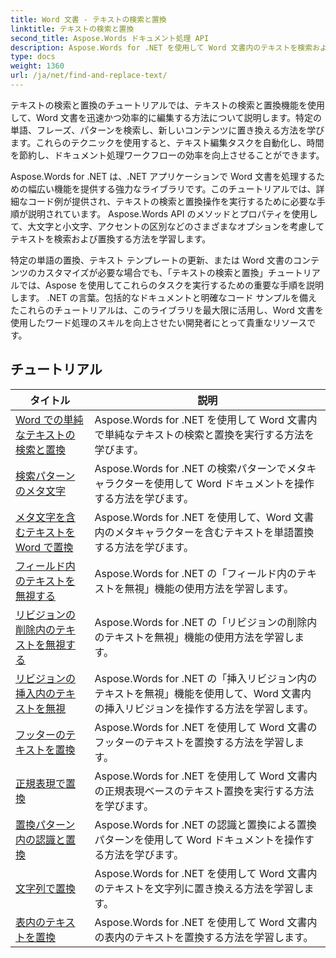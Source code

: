 ```yaml
---
title: Word 文書 - テキストの検索と置換
linktitle: テキストの検索と置換
second_title: Aspose.Words ドキュメント処理 API
description: Aspose.Words for .NET を使用して Word 文書内のテキストを検索および置換する方法を学びます。このチュートリアルでは、高度な検索オプションを含む正確なテキスト検索を実行する方法を示します。
type: docs
weight: 1360
url: /ja/net/find-and-replace-text/
---
```

テキストの検索と置換のチュートリアルでは、テキストの検索と置換機能を使用して、Word 文書を迅速かつ効率的に編集する方法について説明します。特定の単語、フレーズ、パターンを検索し、新しいコンテンツに置き換える方法を学びます。これらのテクニックを使用すると、テキスト編集タスクを自動化し、時間を節約し、ドキュメント処理ワークフローの効率を向上させることができます。

Aspose.Words for .NET は、.NET アプリケーションで Word 文書を処理するための幅広い機能を提供する強力なライブラリです。このチュートリアルでは、詳細なコード例が提供され、テキストの検索と置換操作を実行するために必要な手順が説明されています。 Aspose.Words API のメソッドとプロパティを使用して、大文字と小文字、アクセントの区別などのさまざまなオプションを考慮してテキストを検索および置換する方法を学習します。

特定の単語の置換、テキスト テンプレートの更新、または Word 文書のコンテンツのカスタマイズが必要な場合でも、「テキストの検索と置換」チュートリアルでは、Aspose を使用してこれらのタスクを実行するための重要な手順を説明します。 .NET の言葉。包括的なドキュメントと明確なコード サンプルを備えたこれらのチュートリアルは、このライブラリを最大限に活用し、Word 文書を使用したワード処理のスキルを向上させたい開発者にとって貴重なリソースです。

 ## チュートリアル
| タイトル | 説明 |
| --- | --- |
| [Word での単純なテキストの検索と置換](./simple-find-replace/) | Aspose.Words for .NET を使用して Word 文書内で単純なテキストの検索と置換を実行する方法を学びます。 |
| [検索パターンのメタ文字](./meta-characters-in-search-pattern/) | Aspose.Words for .NET の検索パターンでメタキャラクターを使用して Word ドキュメントを操作する方法を学びます。 |
| [メタ文字を含むテキストを Word で置換](./replace-text-containing-meta-characters/) | Aspose.Words for .NET を使用して、Word 文書内のメタキャラクターを含むテキストを単語置換する方法を学びます。 |
| [フィールド内のテキストを無視する](./ignore-text-inside-fields/) | Aspose.Words for .NET の「フィールド内のテキストを無視」機能の使用方法を学習します。 |
| [リビジョンの削除内のテキストを無視する](./ignore-text-inside-delete-revisions/) | Aspose.Words for .NET の「リビジョンの削除内のテキストを無視」機能の使用方法を学習します。 |
| [リビジョンの挿入内のテキストを無視](./ignore-text-inside-insert-revisions/) | Aspose.Words for .NET の「挿入リビジョン内のテキストを無視」機能を使用して、Word 文書内の挿入リビジョンを操作する方法を学習します。 |
| [フッターのテキストを置換](./replace-text-in-footer/) | Aspose.Words for .NET を使用して Word 文書のフッターのテキストを置換する方法を学習します。 |
| [正規表現で置換](./replace-with-regex/) | Aspose.Words for .NET を使用して Word 文書内の正規表現ベースのテキスト置換を実行する方法を学びます。 |
| [置換パターン内の認識と置換](./recognize-and-substitutions-within-replacement-patterns/) | Aspose.Words for .NET の認識と置換による置換パターンを使用して Word ドキュメントを操作する方法を学びます。 |
| [文字列で置換](./replace-with-string/) | Aspose.Words for .NET を使用して Word 文書内のテキストを文字列に置き換える方法を学習します。 |
| [表内のテキストを置換](./replace-text-in-table/) | Aspose.Words for .NET を使用して Word 文書内の表内のテキストを置換する方法を学習します。 |